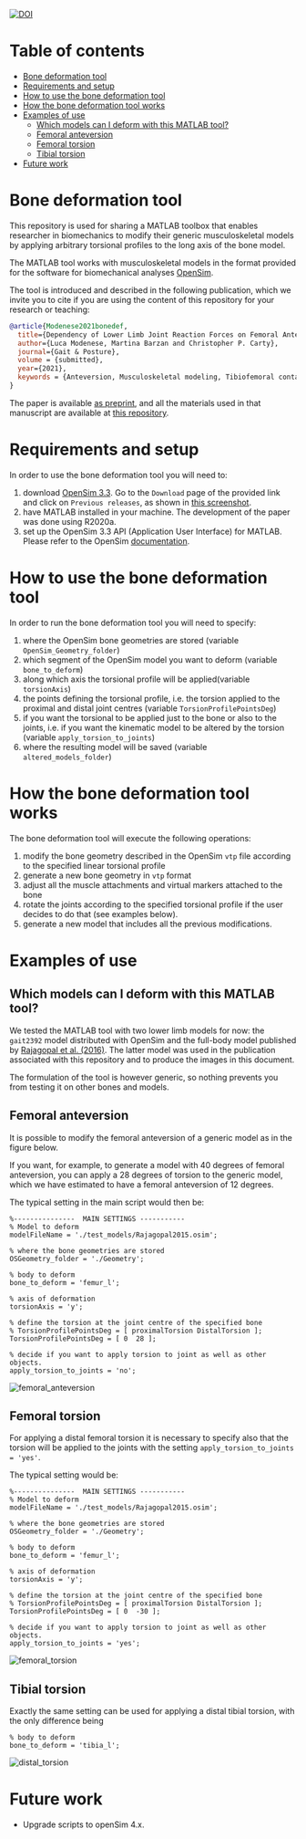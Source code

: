 [![DOI](https://zenodo.org/badge/269616182.svg)](https://zenodo.org/badge/latestdoi/269616182)

# Table of contents <!-- omit in toc -->

- [Bone deformation tool](#bone-deformation-tool)
- [Requirements and setup](#requirements-and-setup)
- [How to use the bone deformation tool](#how-to-use-the-bone-deformation-tool)
- [How the bone deformation tool works](#how-the-bone-deformation-tool-works)
- [Examples of use](#examples-of-use)
  - [Which models can I deform with this MATLAB tool?](#which-models-can-i-deform-with-this-matlab-tool)
  - [Femoral anteversion](#femoral-anteversion)
  - [Femoral torsion](#femoral-torsion)
  - [Tibial torsion](#tibial-torsion)
- [Future work](#future-work)

# Bone deformation tool

This repository is used for sharing a MATLAB toolbox that enables researcher in biomechanics to modify their generic musculoskeletal models by applying arbitrary torsional profiles to the long axis of the bone model.

The MATLAB tool works with musculoskeletal models in the format provided for the software for biomechanical analyses [OpenSim](https://opensim.stanford.edu/).

The tool is introduced and described in the following publication, which we invite you to cite if you are using the content of this repository for your research or teaching:

```bibtex
@article{Modenese2021bonedef,
  title={Dependency of Lower Limb Joint Reaction Forces on Femoral Anteversion},
  author={Luca Modenese, Martina Barzan and Christopher P. Carty},
  journal={Gait & Posture},
  volume = {submitted},
  year={2021},
  keywords = {Anteversion, Musculoskeletal modeling, Tibiofemoral contact force, Knee Loading, Femur, Walking}
}
```
The paper is available [as preprint](https://biorxiv.org/cgi/content/short/2021.02.22.432159v1), and all the materials used in that manuscript are available at [this repository](https://github.com/modenaxe/femoral_anteversion_paper).

# Requirements and setup

In order to use the bone deformation tool you will need to:
1. download [OpenSim 3.3](https://simtk.org/projects/opensim). Go to the `Download` page of the provided link and click on `Previous releases`, as shown in [this screenshot](https://github.com/modenaxe/3d-muscles/blob/master/images/get_osim3.3.PNG).
2. have MATLAB installed in your machine. The development of the paper was done using R2020a.
3. set up the OpenSim 3.3 API (Application User Interface) for MATLAB. Please refer to the OpenSim [documentation](https://simtk-confluence.stanford.edu/display/OpenSim/Scripting+with+Matlab).

# How to use the bone deformation tool

In order to run the bone deformation tool you will need to specify:
1. where the OpenSim bone geometries are stored (variable `OpenSim_Geometry_folder`)
2. which segment of the OpenSim model you want to deform (variable `bone_to_deform`)
3. along which axis the torsional profile will be applied(variable `torsionAxis`)
4. the points defining the torsional profile, i.e. the torsion applied to the proximal and distal joint centres (variable `TorsionProfilePointsDeg`)
5. if you want the torsional to be applied just to the bone or also to the joints, i.e. if you want the kinematic model to be altered by the torsion (variable `apply_torsion_to_joints`)
6. where the resulting model will be saved (variable `altered_models_folder`)

# How the bone deformation tool works

The bone deformation tool will execute the following operations:
1. modify the bone geometry described in the OpenSim `vtp` file according to the specified linear torsional profile
2. generate a new bone geometry in `vtp` format
3. adjust all the muscle attachments and virtual markers attached to the bone
4. rotate the joints according to the specified torsional profile if the user decides to do that (see examples below). 
5. generate a new model that includes all the previous modifications.

# Examples of use

## Which models can I deform with this MATLAB tool?

We tested the MATLAB tool with two lower limb models for now: the `gait2392` model distributed with OpenSim and the full-body model published by [Rajagopal et al. (2016)](https://doi.org/10.1109/tbme.2016.2586891). The latter model was used in the publication associated with this repository and to produce the images in this document.

The formulation of the tool is however generic, so nothing prevents you from testing it on other bones and models.

## Femoral anteversion

It is possible to modify the femoral anteversion of a generic model as in the figure below.

If you want, for example, to generate a model with 40 degrees of femoral anteversion, you can apply a 28 degrees of torsion to the generic model, which we have estimated to have a femoral anteversion of 12 degrees.

The typical setting in the main script would then be:

```
%---------------  MAIN SETTINGS -----------
% Model to deform
modelFileName = './test_models/Rajagopal2015.osim';

% where the bone geometries are stored
OSGeometry_folder = './Geometry';

% body to deform
bone_to_deform = 'femur_l';

% axis of deformation
torsionAxis = 'y';

% define the torsion at the joint centre of the specified bone
% TorsionProfilePointsDeg = [ proximalTorsion DistalTorsion ];
TorsionProfilePointsDeg = [ 0  28 ];

% decide if you want to apply torsion to joint as well as other objects.
apply_torsion_to_joints = 'no';
```


![femoral_anteversion](/images/femoral_anteversion_example.png)

## Femoral torsion

For applying a distal femoral torsion it is necessary to specify also that the torsion will be applied to the joints with the setting `apply_torsion_to_joints = 'yes'`.

The typical setting would be:

```
%---------------  MAIN SETTINGS -----------
% Model to deform
modelFileName = './test_models/Rajagopal2015.osim';

% where the bone geometries are stored
OSGeometry_folder = './Geometry';

% body to deform
bone_to_deform = 'femur_l';

% axis of deformation
torsionAxis = 'y';

% define the torsion at the joint centre of the specified bone
% TorsionProfilePointsDeg = [ proximalTorsion DistalTorsion ];
TorsionProfilePointsDeg = [ 0  -30 ];

% decide if you want to apply torsion to joint as well as other objects.
apply_torsion_to_joints = 'yes';
```

![femoral_torsion](/images/femoral_torsion_example.png)

## Tibial torsion

Exactly the same setting can be used for applying a distal tibial torsion, with the only difference being 

```
% body to deform
bone_to_deform = 'tibia_l';
```


![distal_torsion](/images/tibial_torsion_example.png)

# Future work

* Upgrade scripts to openSim 4.x.
